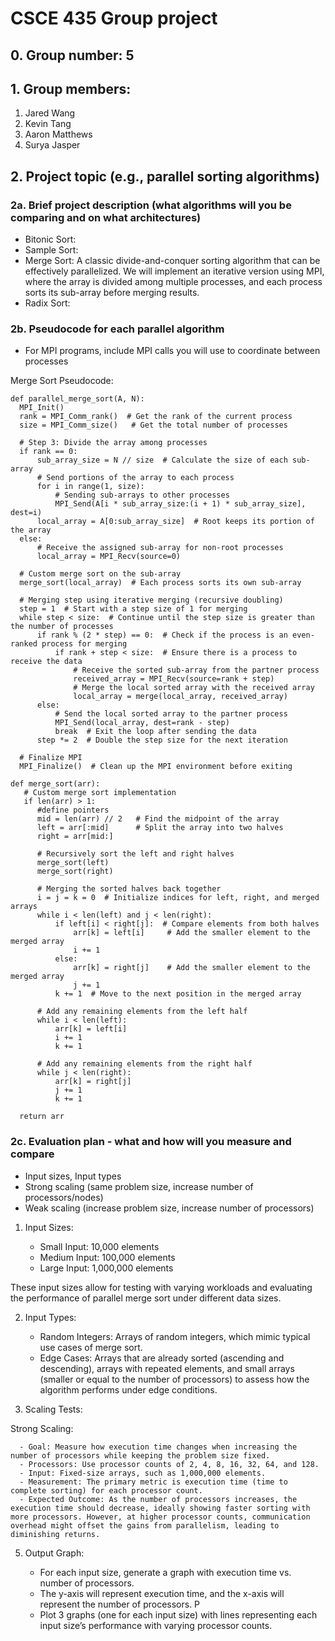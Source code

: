 # CSCE 435 Group project

## 0. Group number: 5

## 1. Group members:
1. Jared Wang
2. Kevin Tang
3. Aaron Matthews
4. Surya Jasper

## 2. Project topic (e.g., parallel sorting algorithms)

### 2a. Brief project description (what algorithms will you be comparing and on what architectures)

- Bitonic Sort:
- Sample Sort:
- Merge Sort: A classic divide-and-conquer sorting algorithm that can be effectively parallelized.
  We will implement an iterative version using MPI, where the array is divided among multiple processes,
  and each process sorts its sub-array before merging results.
- Radix Sort:

### 2b. Pseudocode for each parallel algorithm
- For MPI programs, include MPI calls you will use to coordinate between processes

Merge Sort Pseudocode:

    def parallel_merge_sort(A, N):  
      MPI_Init()
      rank = MPI_Comm_rank()  # Get the rank of the current process
      size = MPI_Comm_size()   # Get the total number of processes
  
      # Step 3: Divide the array among processes
      if rank == 0:
          sub_array_size = N // size  # Calculate the size of each sub-array
          # Send portions of the array to each process
          for i in range(1, size):
              # Sending sub-arrays to other processes
              MPI_Send(A[i * sub_array_size:(i + 1) * sub_array_size], dest=i)
          local_array = A[0:sub_array_size]  # Root keeps its portion of the array
      else:
          # Receive the assigned sub-array for non-root processes
          local_array = MPI_Recv(source=0)
  
      # Custom merge sort on the sub-array
      merge_sort(local_array)  # Each process sorts its own sub-array
  
      # Merging step using iterative merging (recursive doubling)
      step = 1  # Start with a step size of 1 for merging
      while step < size:  # Continue until the step size is greater than the number of processes
          if rank % (2 * step) == 0:  # Check if the process is an even-ranked process for merging
              if rank + step < size:  # Ensure there is a process to receive the data
                  # Receive the sorted sub-array from the partner process
                  received_array = MPI_Recv(source=rank + step)
                  # Merge the local sorted array with the received array
                  local_array = merge(local_array, received_array)
          else:
              # Send the local sorted array to the partner process
              MPI_Send(local_array, dest=rank - step)
              break  # Exit the loop after sending the data
          step *= 2  # Double the step size for the next iteration
  
      # Finalize MPI
      MPI_Finalize()  # Clean up the MPI environment before exiting

    def merge_sort(arr): 
       # Custom merge sort implementation 
       if len(arr) > 1:
          #define pointers
          mid = len(arr) // 2   # Find the midpoint of the array
          left = arr[:mid]      # Split the array into two halves
          right = arr[mid:]

          # Recursively sort the left and right halves
          merge_sort(left)
          merge_sort(right)

          # Merging the sorted halves back together
          i = j = k = 0  # Initialize indices for left, right, and merged arrays
          while i < len(left) and j < len(right):
              if left[i] < right[j]:  # Compare elements from both halves
                  arr[k] = left[i]     # Add the smaller element to the merged array
                  i += 1
              else:
                  arr[k] = right[j]    # Add the smaller element to the merged array
                  j += 1
              k += 1  # Move to the next position in the merged array

          # Add any remaining elements from the left half
          while i < len(left):
              arr[k] = left[i]
              i += 1
              k += 1

          # Add any remaining elements from the right half
          while j < len(right):
              arr[k] = right[j]
              j += 1
              k += 1

      return arr


### 2c. Evaluation plan - what and how will you measure and compare
- Input sizes, Input types
- Strong scaling (same problem size, increase number of processors/nodes)
- Weak scaling (increase problem size, increase number of processors)

1. Input Sizes:

    - Small Input: 10,000 elements
    - Medium Input: 100,000 elements
    - Large Input: 1,000,000 elements

These input sizes allow for testing with varying workloads and evaluating the performance of parallel merge sort under different data sizes.

2. Input Types:

    - Random Integers: Arrays of random integers, which mimic typical use cases of merge sort.
    - Edge Cases: Arrays that are already sorted (ascending and descending), arrays with repeated elements, and small arrays (smaller or equal to the number of processors) to assess how the algorithm performs under edge conditions.

3. Scaling Tests:
   
  Strong Scaling:
      
      - Goal: Measure how execution time changes when increasing the number of processors while keeping the problem size fixed.
      - Processors: Use processor counts of 2, 4, 8, 16, 32, 64, and 128.
      - Input: Fixed-size arrays, such as 1,000,000 elements.
      - Measurement: The primary metric is execution time (time to complete sorting) for each processor count.
      - Expected Outcome: As the number of processors increases, the execution time should decrease, ideally showing faster sorting with more processors. However, at higher processor counts, communication overhead might offset the gains from parallelism, leading to diminishing returns.

5. Output Graph:

    - For each input size, generate a graph with execution time vs. number of processors.
    - The y-axis will represent execution time, and the x-axis will represent the number of processors. P
    - Plot 3 graphs (one for each input size) with lines representing each input size’s performance with varying processor counts.
